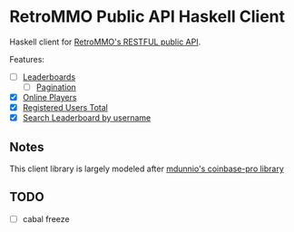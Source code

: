 # RetroMMO Public API Haskell Client

Haskell client for [RetroMMO's RESTFUL public API](https://github.com/retro-mmo-com/api-docs).

Features:

- [ ] [Leaderboards](https://play.retro-mmo.com/leaderboards.json)
    - [ ] [Pagination](https://play.retro-mmo.com/leaderboards.json?page=2)
- [x] [Online Players](https://play.retro-mmo.com/players.json)
- [x] [Registered Users Total](https://play.retro-mmo.com/registered-users.json)
- [x] [Search Leaderboard by username](https://play.retro-mmo.com/users/Evan.json)

## Notes

This client library is largely modeled after [mdunnio's coinbase-pro library](https://github.com/mdunnio/coinbase-pro)

## TODO

- [ ] cabal freeze

